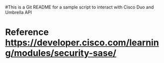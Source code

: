 #This is a Git README for a sample script to interact with Cisco Duo and Umbrella API
# Reference https://developer.cisco.com/learning/modules/security-sase/
#
